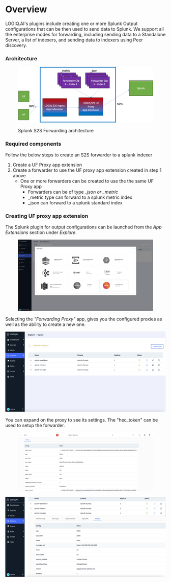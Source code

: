 # Overview

LOGIQ.AI's plugins include creating one or more Splunk Output configurations that can be then used to send data to Splunk. We support all the enterprise modes for forwarding, including sending data to a Standalone Server, a list of indexers, and sending data to indexers using Peer discovery.

### Architecture

<figure><img src="../.gitbook/assets/splunk-arch (1).png" alt=""><figcaption><p>Splunk S2S Forwarding architecture</p></figcaption></figure>

### Required components

Follow the below steps to create an S2S forwarder to a splunk indexer

1. Create a UF Proxy app extension
2. Create a forwarder to use the UF proxy app extension created in step 1 above
   * One or more forwarders can be created to use the the same UF Proxy app
     * Forwarders can be of type \__json or \_metric_&#x20;
     * \_metric type can forward to a splunk metric index
     * \_json can forward to a splunk standard index

### Creating UF proxy app extension

The Splunk plugin for output configurations can be launched from the _App Extensions_ section under _Explore_.

<figure><img src="../.gitbook/assets/Screen Shot 2023-01-02 at 5.25.13 PM.png" alt=""><figcaption></figcaption></figure>

Selecting the _"Forwarding Proxy"_ app, gives you the configured proxies as well as the ability to create a new one.

![List of configured Splunk Forwarding Proxies](<../.gitbook/assets/Screen Shot 2022-08-01 at 9.20.16 PM.png>)

You can expand on the proxy to see its settings. The "hec\_token" can be used to setup the forwarder.

<figure><img src="../.gitbook/assets/Screen Shot 2023-01-04 at 1.45.42 PM.png" alt=""><figcaption></figcaption></figure>

![Proxy Settings](<../.gitbook/assets/Screen Shot 2022-08-01 at 9.20.44 PM.png>)
